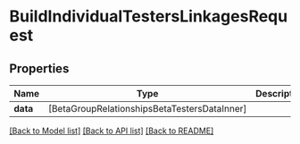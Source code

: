 # BuildIndividualTestersLinkagesRequest

## Properties
Name | Type | Description | Notes
------------ | ------------- | ------------- | -------------
**data** | [BetaGroupRelationshipsBetaTestersDataInner] |  | 

[[Back to Model list]](../README.md#documentation-for-models) [[Back to API list]](../README.md#documentation-for-api-endpoints) [[Back to README]](../README.md)


